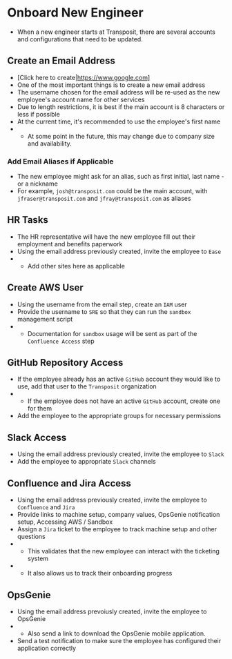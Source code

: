 # Onboard New Engineer
* When a new engineer starts at Transposit, there are several accounts and configurations that need to be updated.

## Create an Email Address
* [Click here to create|https://www.google.com]
* One of the most important things is to create a new email address
* The username chosen for the email address will be re-used as the new employee's account name for other services
* Due to length restrictions, it is best if the main account is 8 characters or less if possible
* At the current time, it's recommended to use the employee's first name
* * At some point in the future, this may change due to company size and availability.

### Add Email Aliases if Applicable
* The new employee might ask for an alias, such as first initial, last name - or a nickname
* For example, `josh@transposit.com` could be the main account, with `jfraser@transposit.com` and `jfray@transposit.com` as aliases

## HR Tasks
* The HR representative will have the new employee fill out their employment and benefits paperwork
* Using the email address previously created, invite the employee to `Ease`
* * Add other sites here as applicable 

## Create AWS User
* Using the username from the email step, create an `IAM` user
* Provide the username to `SRE` so that they can run the `sandbox` management script
* * Documentation for `sandbox` usage will be sent as part of the `Confluence Access` step 

## GitHub Repository Access
* If the employee already has an active `GitHub` account they would like to use, add that user to the `Transposit` organization
* * If the employee does not have an active `GitHub` account, create one for them
* Add the employee to the appropriate groups for necessary permissions

## Slack Access
* Using the email address previously created, invite the employee to `Slack`
* Add the employee to appropriate `Slack` channels

## Confluence and Jira Access
* Using the email address previously created, invite the employee to `Confluence` and `Jira`
* Provide links to machine setup, company values, OpsGenie notification setup, Accessing AWS / Sandbox
* Assign a `Jira` ticket to the employee to track machine setup and other questions
* * This validates that the new employee can interact with the ticketing system
* * It also allows us to track their onboarding progress

## OpsGenie
* Using the email address prevoiusly created, invite the employee to OpsGenie
* * Also send a link to download the OpsGenie mobile application.
* Send a test notification to make sure the employee has configured their application correctly